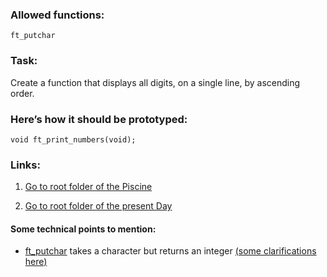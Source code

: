 ### Allowed functions:
`ft_putchar`

### Task:
Create a function that displays all digits, on a single line, by ascending order.


### Here’s how it should be prototyped:
`void ft_print_numbers(void);`

### Links:
1. [Go to root folder of the Piscine](https://github.com/Eyedropping/C/tree/master/Piscine_C_21_School)

1. [Go to root folder of the present Day](https://github.com/Eyedropping/C/tree/master/Piscine_C_21_School/Day02)

#### Some technical points to mention:
- [ft_putchar](https://github.com/Eyedropping/C/blob/master/Piscine_C_21_School/Day02/Exercise%2002%20:%20ft_print_numbers/ft_putchar.c) takes a character but returns an integer [(some clarifications here)](https://stackoverflow.com/questions/46517838/c-language-why-int-variable-can-store-char)
